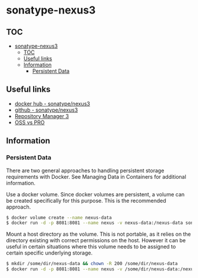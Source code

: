 # sonatype-nexus3
 
## TOC
 
- [sonatype-nexus3](#sonatype-nexus3)
  - [TOC](#toc)
  - [Useful links](#useful-links)
  - [Information](#information)
    - [Persistent Data](#persistent-data)
 
## Useful links
 
- [docker hub - sonatype/nexus3](https://hub.docker.com/r/sonatype/nexus3/)
- [github - sonatype/nexus3](https://github.com/sonatype/docker-nexus3)
- [Repository Manager 3](https://help.sonatype.com/repomanager3)
- [OSS vs PRO](https://www.sonatype.com/nexus-repository-oss-vs.-pro-features)
 
## Information
 
### Persistent Data
There are two general approaches to handling persistent storage requirements with Docker. See Managing Data in Containers for additional information.
 
Use a docker volume. Since docker volumes are persistent, a volume can be created specifically for this purpose. This is the recommended approach.
 
```sh
$ docker volume create --name nexus-data
$ docker run -d -p 8081:8081 --name nexus -v nexus-data:/nexus-data sonatype/nexus3
```
 
Mount a host directory as the volume. This is not portable, as it relies on the directory existing with correct permissions on the host. However it can be useful in certain situations where this volume needs to be assigned to certain specific underlying storage.
 
```sh
$ mkdir /some/dir/nexus-data && chown -R 200 /some/dir/nexus-data
$ docker run -d -p 8081:8081 --name nexus -v /some/dir/nexus-data:/nexus-data sonatype/nexus3
```
